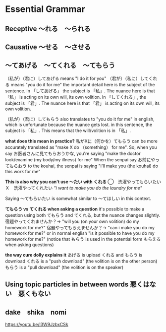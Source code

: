 # Essential Grammar

## Receptive ～れる　～られる

## Causative ～せる　～させる

## ～てあげる　～てくれる　～てもらう

（私が）（君に）してあげる means "I do it for you"
（君が）（私に）してくれる means "you do it for me"
the important detail here is the subject of the sentence. 
in 「してあげる」 the subject is 「私」. The nuance here is that 「私」 is acting on its own will, its own volition.
In 「してくれる」, the subject is 「君」. The nuance here is that 「君」 is acting on its own will, its own volition.

（私が）（君に）してもらう also translates to "you do it for me" in english, which is unfortunate because the nuance gets lost.
in this sentence, the subject is 「私」. This means that the will/volition is in 「私」.

**what does this mean in practice?**
私がXに（何かを）てもらう can be more accurately translated as "make X do （something） for me".
So, when you say お医者さんに見てもらおうかな, you're saying "make the doctor look/examine (my body/my illness) for me"
When the senpai say お前にやってもらおう to the kouhai, the senpai is saying "i'll make you (the kouhai) do this work for me"

**This is also why you can't use ～たい with くれる**
◯　洗濯やってもらいたい
Ｘ　洗濯やってくれたい
*"i want to make you do the laundry for me"*

Saying ～てもらいたい is somewhat similar to ～てほしい in this context.

**てもらう vs てくれる when asking a question**
it's possible to make a question using both てもらう and てくれる, but the nuance changes slightly.
宿題やってくれませんか？→ "will you (on your own volition) do my homework for me?"
宿題やってもらえませんか？→ "can i make you do my homework for me?" or in normal english "is it possible to have you do my homework for me?"
(notice that もらう is used in the potential form もらえる when asking questions)

**the way cure dolly explains it**
あげる is upload
くれる and もらう is download
くれる is a "push download" (the volition is on the other person)
もらう is a "pull download" (the volition is on the speaker)

## Using topic particles in between words 悪くはない　悪くもない

## dake　shika　nomi

https://youtu.be/l3W9JzbxCSk
